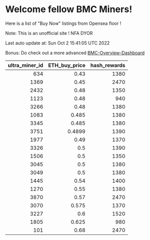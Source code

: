 # Welcome fellow BMC Miners!
Here is a list of "Buy Now" listings from Opensea floor !

Note: This is an unofficial site ! NFA DYOR

Last auto update at: Sun Oct  2 15:41:05 UTC 2022

Bonus: Do check out a more advanced [BMC-Overview-Dashboard](https://dune.com/defifunk/BMC-Overview-Dashboard)


|   ultra_miner_id |   ETH_buy_price |   hash_rewards |
|-----------------:|----------------:|---------------:|
|              634 |          0.43   |           1380 |
|             1369 |          0.45   |           2470 |
|             2432 |          0.48   |           1350 |
|             1123 |          0.48   |            940 |
|             3266 |          0.48   |           1380 |
|             1083 |          0.485  |           1380 |
|             3345 |          0.485  |           1380 |
|             3751 |          0.4899 |           1390 |
|             1977 |          0.49   |           1370 |
|             3326 |          0.5    |           1390 |
|             1506 |          0.5    |           1350 |
|             3045 |          0.5    |           1380 |
|             3049 |          0.5    |           1380 |
|             1445 |          0.54   |           1400 |
|             1270 |          0.55   |           1380 |
|             3870 |          0.57   |           2470 |
|             3070 |          0.575  |           1370 |
|             3227 |          0.6    |           1520 |
|             1805 |          0.625  |            980 |
|              101 |          0.68   |           2470 |